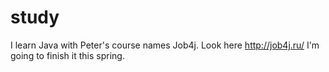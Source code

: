 # study

I learn Java with Peter's course names Job4j. Look here http://job4j.ru/
I'm going to finish it this spring.